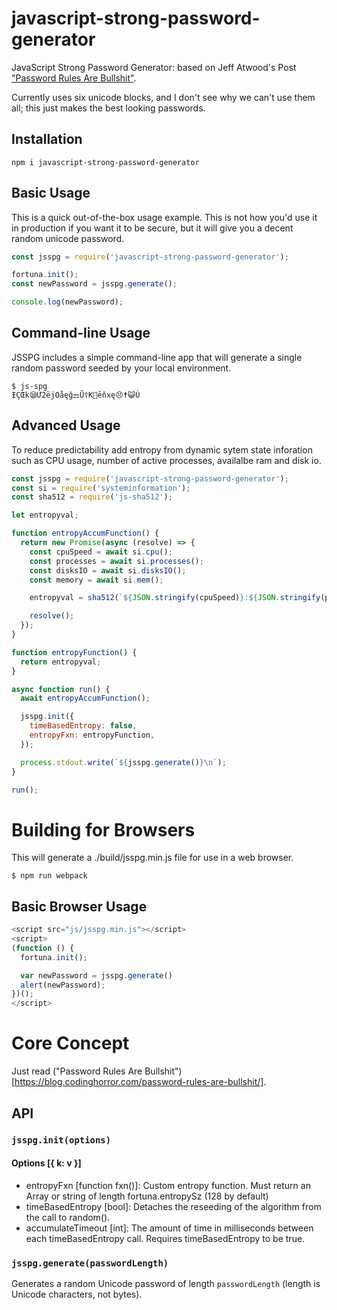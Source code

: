 # javascript-strong-password-generator

JavaScript Strong Password Generator: based on Jeff Atwood's Post ["Password Rules Are Bullshit"](https://blog.codinghorror.com/password-rules-are-bullshit/).

Currently uses six unicode blocks, and I don't see why we can't use them all; this just makes the best looking passwords.

## Installation

`npm i javascript-strong-password-generator`

## Basic Usage

This is a quick out-of-the-box usage example. This is not how you'd use it in production if you want it to be secure, but it will give you a decent random unicode password.

```javascript
const jsspg = require('javascript-strong-password-generator');

fortuna.init();
const newPassword = jsspg.generate();

console.log(newPassword);
```

## Command-line Usage

JSSPG includes a simple command-line app that will generate a single random password seeded by your local environment.

```shell
$ js-spg
ƗÇŒk😪Ư2ëjOåęğ⚎Ŭ☦Ƙ🙅ēňxę😣☨😺Ú
```

## Advanced Usage

To reduce predictability add entropy from dynamic sytem state inforation such as CPU usage, number of active processes, availalbe ram and disk io.

```javascript
const jsspg = require('javascript-strong-password-generator');
const si = require('systeminformation');
const sha512 = require('js-sha512');

let entropyval;

function entropyAccumFunction() {
  return new Promise(async (resolve) => {
    const cpuSpeed = await si.cpu();
    const processes = await si.processes();
    const disksIO = await si.disksIO();
    const memory = await si.mem();

    entropyval = sha512(`${JSON.stringify(cpuSpeed)}:${JSON.stringify(processes)}:${JSON.stringify(disksIO)}:${JSON.stringify(memory)}`);

    resolve();
  });
}

function entropyFunction() {
  return entropyval;
}

async function run() {
  await entropyAccumFunction();

  jsspg.init({
    timeBasedEntropy: false,
    entropyFxn: entropyFunction,
  });

  process.stdout.write(`${jsspg.generate()}\n`);
}

run();
```

# Building for Browsers

This will generate a ./build/jsspg.min.js file for use in a web browser.

```shell
$ npm run webpack
```

## Basic Browser Usage

```javascript
<script src="js/jsspg.min.js"></script>
<script>
(function () {
  fortuna.init();

  var newPassword = jsspg.generate()
  alert(newPassword);
})();
</script>
```

# Core Concept

Just read ("Password Rules Are Bullshit")[https://blog.codinghorror.com/password-rules-are-bullshit/].

## API

### `jsspg.init(options)`

#### Options [{ k: v }]

- entropyFxn [function fxn()]: Custom entropy function. Must return an Array or string of length fortuna.entropySz (128 by default)
- timeBasedEntropy [bool]: Detaches the reseeding of the algorithm from the call to random().
- accumulateTimeout [int]: The amount of time in milliseconds between each timeBasedEntropy call. Requires timeBasedEntropy to be true.

### `jsspg.generate(passwordLength)`

Generates a random Unicode password of length `passwordLength` (length is Unicode characters, not bytes).
